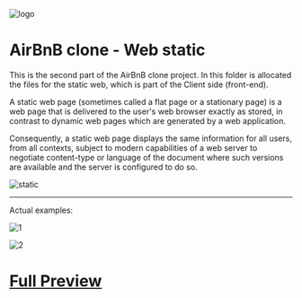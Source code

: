 ![logo](https://camo.githubusercontent.com/12b6cdd2850c27109481daf20a2bb55c925160b60a4ee08ee3c90bfc9224acdb/68747470733a2f2f692e6962622e636f2f664739376348512f48626e622e706e67)
# AirBnB clone - Web static

This is the second part of the AirBnB clone project. In this folder is allocated the files for the static web, which is part of the Client side (front-end).

A static web page (sometimes called a flat page or a stationary page) is a web page that is delivered to the user's web browser exactly as stored, in contrast to dynamic web pages which are generated by a web application.

Consequently, a static web page displays the same information for all users, from all contexts, subject to modern capabilities of a web server to negotiate content-type or language of the document where such versions are available and the server is configured to do so.

![static](https://i.ibb.co/6gnFD7H/static.png)

___

Actual examples:

![1](https://i.ibb.co/wwfcDFM/hbnb.png)

![2](https://i.ibb.co/10ykFvK/hbnb2.png)


# [Full Preview](https://dlscoccia.github.io/HTML-TEST/test_clone/100-index.html)

